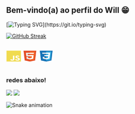 ## Bem-vindo(a) ao perfil do Will 😁

[![Typing SVG](https://readme-typing-svg.herokuapp.com?font=Fira+Code&pause=1000&color=F70C0C&random=false&width=435&lines=Hello%2C+my+name+is+Willian+!)](https://git.io/typing-svg)

 <div>
  
[![GitHub Streak](https://github-readme-streak-stats.herokuapp.com?user=Willian&theme=dark)](https://git.io/streak-stats)
    
</div>
<div style="display: inline_block"><br>
 
  <img align="center" alt="Js" height="30" width="40" src="https://raw.githubusercontent.com/devicons/devicon/master/icons/javascript/javascript-plain.svg">
  <img align="center" alt="HTML" height="30" width="40" src="https://raw.githubusercontent.com/devicons/devicon/master/icons/html5/html5-original.svg">
  <img align="center" alt="CSS" height="30" width="40" src="https://raw.githubusercontent.com/devicons/devicon/master/icons/css3/css3-original.svg">
  
</div>
 
 <br>
 
  ### redes abaixo!
 
<div> 
  <a href="https://instagram.com/williancsff" target="_blank"><img src="https://img.shields.io/badge/-Instagram-%23E4405F?style=for-the-badge&logo=instagram&logoColor=white" target="_blank"></a>
  <a href="https://www.linkedin.com/in/willian-carvalho-697a4b1b1/" target="_blank"><img src="https://img.shields.io/badge/-LinkedIn-%230077B5?style=for-the-badge&logo=linkedin&logoColor=white" target="_blank"></a> 
 
  ![Snake animation](https://github.com/willveg/willveg/blob/output/github-contribution-grid-snake.svg)

</div>
